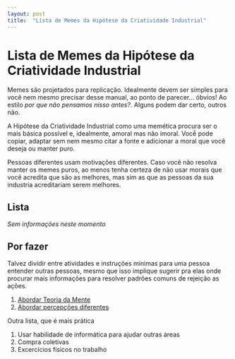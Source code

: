 ```yaml
---
layout: post
title:  "Lista de Memes da Hipótese da Criatividade Industrial"
---
```


# Lista de Memes da Hipótese da Criatividade Industrial
Memes são projetados para replicação. Idealmente devem ser simples para você
nem mesmo precisar desse manual, ao ponto de parecer... óbvios! Ao estilo
_por que não pensamos nisso antes?_. Alguns podem dar certo, outros não.

A Hipótese da Criatividade Industrial como uma memética procura ser o mais
básica possível e, idealmente, amoral mas não imoral. Vocễ pode copiar, adaptar
sem nem mesmo citar a fonte e adicionar a moral que você deseja ou manter puro.

Pessoas diferentes usam motivações diferentes. Caso você não resolva manter os
memes puros, ao menos tenha certeza de não usar morais que você acredita que
são as melhores, mas sim as que as pessoas da sua industria acreditariam serem
melhores.

## Lista

_Sem informações neste momento_

## Por fazer

Talvez dividir entre atividades e instruções mínimas para uma pessoa entender
outras pessoas, mesmo que isso implique sugerir pra elas onde procurar mais
informações para resolver padrões comuns de rejeição as ações.

1. [Abordar Teoria da Mente](https://pt.wikipedia.org/wiki/Teoria_da_mente)
2. [Abordar percepções diferentes](https://www.youtube.com/watch?v=n46umYA_4dM&t=23s&list=PL8dPuuaLjXtOPRKzVLY0jJY-uHOH9KVU6&index=7)


Outra lista, que é mais prática

1. Usar habilidade de informática para ajudar outras áreas
2. Compra coletivas
3. Excercícios físicos no trabalho